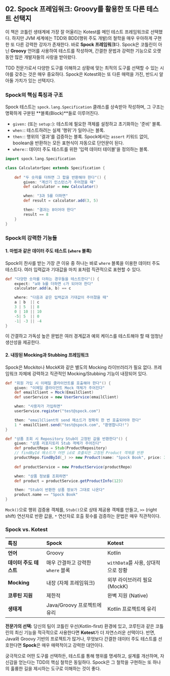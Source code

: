 ## 02\. Spock 프레임워크: Groovy를 활용한 또 다른 테스트 선택지

이 책은 코틀린 생태계에 가장 잘 어울리는 Kotest를 메인 테스트 프레임워크로 선택했다. 하지만 JVM 세계에는 TDD와 BDD(행위 주도 개발)의 철학을 매우 우아하게 구현한 또 다른 강력한 강자가 존재한다. 바로 **Spock 프레임워크**다. Spock은 코틀린이 아닌 **Groovy** 언어를 사용하여 테스트를 작성하며, 간결한 문법과 강력한 기능으로 오랫동안 많은 개발자들의 사랑을 받아왔다.

TDD 전문가로서 다양한 도구를 이해하고 상황에 맞는 최적의 도구를 선택할 수 있는 시야를 갖추는 것은 매우 중요하다. Spock은 Kotest와는 또 다른 매력을 가진, 반드시 알아둘 가치가 있는 선택지다.

### **Spock의 핵심 특징과 구조**

Spock 테스트는 `spock.lang.Specification` 클래스를 상속받아 작성하며, 그 구조는 명확하게 구분된 \*\*블록(Block)\*\*들로 이루어진다.

  * `given:` (또는 `setup:`): 테스트에 필요한 객체를 설정하고 초기화하는 '준비' 블록.
  * `when:`: 테스트하려는 실제 '행위'가 일어나는 블록.
  * `then:`: 행위의 '결과'를 검증하는 블록. Spock에서는 `assert` 키워드 없이, boolean을 반환하는 모든 표현식이 자동으로 단언문이 된다.
  * `where:`: 데이터 주도 테스트를 위한 '입력 데이터 테이블'을 정의하는 블록.

<!-- end list -->

```groovy
import spock.lang.Specification

class CalculatorSpec extends Specification {
    
    def "두 숫자를 더하면 그 합을 반환해야 한다"() {
        given: "계산기 인스턴스가 주어졌을 때"
        def calculator = new Calculator()

        when: "3과 5를 더하면"
        def result = calculator.add(3, 5)

        then: "결과는 8이어야 한다"
        result == 8
    }
}
```

### **Spock의 강력한 기능들**

#### **1. 마법과 같은 데이터 주도 테스트 (`where` 블록)**

Spock이 찬사를 받는 가장 큰 이유 중 하나는 바로 `where` 블록을 이용한 데이터 주도 테스트다. 여러 입력값과 기대값을 마치 표처럼 직관적으로 표현할 수 있다.

```groovy
def "다양한 숫자를 더하는 경우들을 테스트한다"() {
    expect: "a와 b를 더하면 c가 되어야 한다"
    calculator.add(a, b) == c

    where: "다음과 같은 입력값과 기대값이 주어졌을 때"
    a | b  || c
    3 | 5  || 8
    0 | 10 || 10
    -5| 5  || 0
    -1| -3 || -4
}
```

이 간결하고 가독성 높은 문법은 여러 경계값과 예외 케이스를 테스트해야 할 때 엄청난 생산성을 제공한다.

#### **2. 내장된 Mocking과 Stubbing 프레임워크**

Spock은 Mockito나 MockK와 같은 별도의 Mocking 라이브러리가 필요 없다. 프레임워크 자체에 강력하고 직관적인 Mocking/Stubbing 기능이 내장되어 있다.

```groovy
def "회원 가입 시 이메일 클라이언트를 호출해야 한다"() {
    given: "이메일 클라이언트 Mock 객체가 주어진다"
    def emailClient = Mock(EmailClient)
    def userService = new UserService(emailClient)

    when: "사용자가 가입하면"
    userService.register("test@spock.com")

    then: "emailClient의 send 메소드가 정확히 한 번 호출되어야 한다"
    1 * emailClient.send("test@spock.com", "환영합니다!")
}

def "상품 조회 시 Repository Stub이 고정된 값을 반환한다"() {
    given: "상품 리포지토리 Stub 객체가 주어진다"
    def productRepo = Stub(ProductRepository)
    // findById 메소드가 어떤 id로 호출되든 고정된 Product 객체를 반환
    productRepo.findById(_) >> new Product(name: "Spock Book", price: 30000)
    
    def productService = new ProductService(productRepo)

    when: "상품 정보를 조회하면"
    def product = productService.getProductInfo(123)

    then: "Stub이 반환한 상품 정보가 그대로 나온다"
    product.name == "Spock Book"
}
```

`Mock()`으로 행위 검증용 객체를, `Stub()`으로 상태 제공용 객체를 만들고, `>>` (right shift) 연산자로 반환 값을, `*` 연산자로 호출 횟수를 검증하는 문법은 매우 직관적이다.

### **Spock vs. Kotest**

| 특징 | Spock | Kotest |
| :--- | :--- | :--- |
| **언어** | Groovy | Kotlin |
| **데이터 주도 테스트** | 매우 간결하고 강력한 `where` 블록 | `withData`를 사용, 상대적으로 장황 |
| **Mocking** | 내장 (자체 프레임워크) | 외부 라이브러리 필요 (MockK) |
| **코루틴 지원** | 제한적 | 완벽 지원 (Native) |
| **생태계** | Java/Groovy 프로젝트에 유리 | Kotlin 프로젝트에 유리 |

**전문가의 선택:**
당신의 팀이 코틀린 우선(Kotlin-first) 환경에 있고, 코루틴과 같은 코틀린의 최신 기능을 적극적으로 사용한다면 **Kotest**가 더 자연스러운 선택이다. 반면, Java와 Groovy 기반의 프로젝트가 많거나, 무엇보다 간결한 데이터 주도 테스트를 선호한다면 **Spock**은 매우 매력적이고 강력한 대안이다.

궁극적으로 어떤 도구를 선택하든, 테스트를 통해 행위를 명세하고, 설계를 개선하며, 자신감을 얻는다는 TDD의 핵심 철학은 동일하다. Spock은 그 철학을 구현하는 또 하나의 훌륭한 길을 제시하는 도구로 이해하는 것이 좋다.